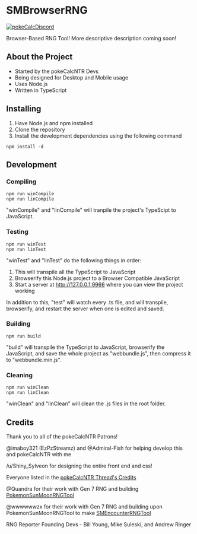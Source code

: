 # SMBrowserRNG

[![pokeCalcDiscord](https://discordapp.com/assets/07dca80a102d4149e9736d4b162cff6f.ico)](https://www.discord.gg/d8JuAvg)

Browser-Based RNG Tool!  More descriptive description coming soon!

## About the Project

  - Started by the pokeCalcNTR Devs
  - Being designed for Desktop and Mobile usage
  - Uses Node.js
  - Written in TypeScript

## Installing
1. Have Node.js and npm installed
2. Clone the repository
3. Install the development dependencies using the following command
```
npm install -d
```
## Development

### Compiling
```
npm run winCompile
npm run linCompile
```
"winCompile" and "linCompile" will tranpile the project's TypeScipt to JavaScript.

### Testing
```
npm run winTest
npm run linTest
```
"winTest" and "linTest" do the following things in order:
1. This will transpile all the TypeScript to JavaScript
2. Browserify this Node.js project to a Browser Compatible JavaScript
3. Start a server at http://127.0.0.1:9966 where you can view the project working

In addition to this, "test" will watch every .ts file, and will transpile, browserify, and restart the server when one is edited and saved.

### Building
```
npm run build
```
"build" will transpile the TypeScript to JavaScript, browserify the JavaScript, and save the whole project as "webbundle.js", then compress it to "webbundle.min.js".

### Cleaning
```
npm run winClean
npm run linClean
```
"winClean" and "linClean" will clean the .js files in the root folder.

## Credits
Thank you to all of the pokeCalcNTR Patrons!

@imaboy321 (EzPzStreamz) and @Admiral-Fish for helping develop this and pokeCalcNTR with me

/u/Shiny_Sylveon for designing the entire front end and css!

Everyone listed in the [pokeCalcNTR Thread's Credits](gbatemp.net/threads/wip-pokecalcntr-iv-and-nature-overlay-plugin-for-sun-and-moon.460524/)

@Quandra for their work with Gen 7 RNG and building [PokemonSunMoonRNGTool](https://github.com/Quandra/PokemonSunMoonRNGTool)

@wwwwwwzx for their work with Gen 7 RNG and building upon PokemonSunMoonRNGTool to make [SMEncounterRNGTool](https://github.com/wwwwwwzx/SMEncounterRNGTool)

RNG Reporter Founding Devs - Bill Young, Mike Suleski, and Andrew Ringer
